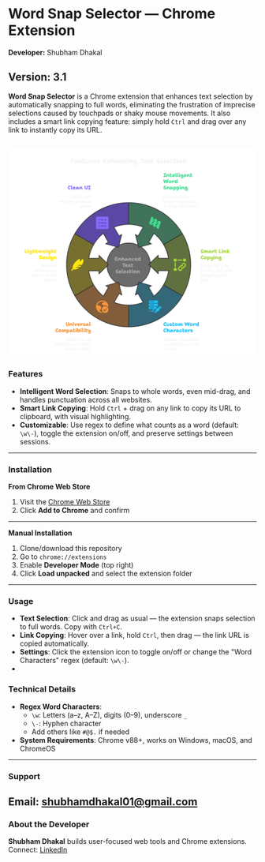 # Word Snap Selector — Chrome Extension  
**Developer:** Shubham Dhakal 

**Version:** 3.1 
---

**Word Snap Selector** is a Chrome extension that enhances text selection by automatically snapping to full words, eliminating the frustration of imprecise selections caused by touchpads or shaky mouse movements. It also includes a smart link copying feature: simply hold `Ctrl` and drag over any link to instantly copy its URL.  

![Visual Selection Preview](preview/preview-visual-selection.png)
---
### Features  
- **Intelligent Word Selection**: Snaps to whole words, even mid-drag, and handles punctuation across all websites.  
- **Smart Link Copying**: Hold `Ctrl` + drag on any link to copy its URL to clipboard, with visual highlighting.  
- **Customizable**: Use regex to define what counts as a word (default: `\w\-`), toggle the extension on/off, and preserve settings between sessions.  
---
### Installation  

**From Chrome Web Store**  
1. Visit the [Chrome Web Store](#)  
2. Click **Add to Chrome** and confirm  
---
**Manual Installation**  
1. Clone/download this repository  
2. Go to `chrome://extensions`  
3. Enable **Developer Mode** (top right)  
4. Click **Load unpacked** and select the extension folder  
---
### Usage  
- **Text Selection**: Click and drag as usual — the extension snaps selection to full words. Copy with `Ctrl+C`.  
- **Link Copying**: Hover over a link, hold `Ctrl`, then drag — the link URL is copied automatically.  
- **Settings**: Click the extension icon to toggle on/off or change the "Word Characters" regex (default: `\w\-`).  
-
### Technical Details  
- **Regex Word Characters**:  
  - `\w`: Letters (a–z, A–Z), digits (0–9), underscore `_`  
  - `\-`: Hyphen character  
  - Add others like `#@$.` if needed  
- **System Requirements**: Chrome v88+, works on Windows, macOS, and ChromeOS  
---
### Support  
Email: [shubhamdhakal01@gmail.com](mailto:support@wordsnapselector.com)  
---
### About the Developer  
**Shubham Dhakal** builds user-focused web tools and Chrome extensions.  
Connect:  [LinkedIn](https://www.linkedin.com/in/shubham-dhakal-b4bb21279)  


